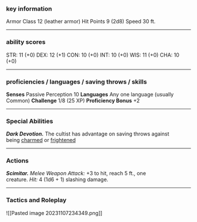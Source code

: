 ### key information

Armor Class 12 (leather armor)
Hit Points 9 (2d8)
Speed 30 ft.

---
### ability scores

STR: 11 (+0) 
DEX: 12 (+1)
CON: 10 (+0)
INT: 10 (+0)
WIS: 11 (+0)
CHA: 10 (+0)

---
### proficiencies / languages / saving throws / skills

**Senses** Passive Perception 10
**Languages** Any one language (usually Common)
**Challenge** 1/8 (25 XP)
**Proficiency Bonus** +2

---
### Special Abilities

_**Dark Devotion.**_ The cultist has advantage on saving throws against being [charmed](https://roll20.net/compendium/dnd5e/Conditions#toc_2) or [frightened](https://roll20.net/compendium/dnd5e/Conditions#toc_4)

---
### Actions

_**Scimitar.** Melee Weapon Attack:_ +3 to hit, reach 5 ft., one creature. _Hit:_ 4 (1d6 + 1) slashing damage.

---
### Tactics and Roleplay

![[Pasted image 20231107234349.png]]